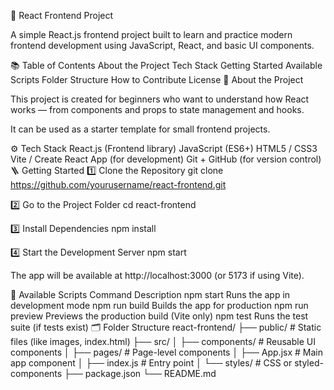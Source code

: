 🚀 React Frontend Project



A simple React.js frontend project built to learn and practice modern frontend development using JavaScript, React, and basic UI components.

📚 Table of Contents
About the Project
Tech Stack
Getting Started
Available Scripts
Folder Structure
How to Contribute
License
🧠 About the Project

This project is created for beginners who want to understand how React works — from components and props to state management and hooks.

It can be used as a starter template for small frontend projects.

⚙️ Tech Stack
React.js (Frontend library)
JavaScript (ES6+)
HTML5 / CSS3
Vite / Create React App (for development)
Git + GitHub (for version control)
🪜 Getting Started
1️⃣ Clone the Repository
git clone https://github.com/yourusername/react-frontend.git

2️⃣ Go to the Project Folder
cd react-frontend

3️⃣ Install Dependencies
npm install

4️⃣ Start the Development Server
npm start


The app will be available at http://localhost:3000 (or 5173 if using Vite).

🧩 Available Scripts
Command	Description
npm start	Runs the app in development mode
npm run build	Builds the app for production
npm run preview	Previews the production build (Vite only)
npm test	Runs the test suite (if tests exist)
🗂️ Folder Structure
react-frontend/
├── public/            # Static files (like images, index.html)
├── src/
│   ├── components/    # Reusable UI components
│   ├── pages/         # Page-level components
│   ├── App.jsx        # Main app component
│   ├── index.js       # Entry point
│   └── styles/        # CSS or styled-components
├── package.json
└── README.md
